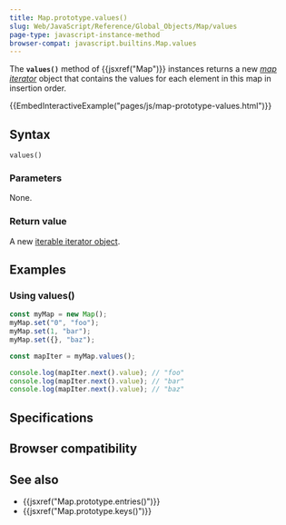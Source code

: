```yaml
---
title: Map.prototype.values()
slug: Web/JavaScript/Reference/Global_Objects/Map/values
page-type: javascript-instance-method
browser-compat: javascript.builtins.Map.values
---
```




The **`values()`** method of {{jsxref("Map")}} instances returns a new _[map iterator](/Web/JavaScript/Reference/Global_Objects/Iterator)_ object that contains the values for each element in this map in insertion order.

{{EmbedInteractiveExample("pages/js/map-prototype-values.html")}}

## Syntax

```js-nolint
values()
```

### Parameters

None.

### Return value

A new [iterable iterator object](/Web/JavaScript/Reference/Global_Objects/Iterator).

## Examples

### Using values()

```js
const myMap = new Map();
myMap.set("0", "foo");
myMap.set(1, "bar");
myMap.set({}, "baz");

const mapIter = myMap.values();

console.log(mapIter.next().value); // "foo"
console.log(mapIter.next().value); // "bar"
console.log(mapIter.next().value); // "baz"
```

## Specifications



## Browser compatibility



## See also

- {{jsxref("Map.prototype.entries()")}}
- {{jsxref("Map.prototype.keys()")}}
